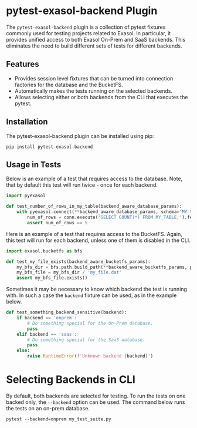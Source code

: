 # pytest-exasol-backend Plugin

The `pytest-exasol-backend` plugin is a collection of pytest fixtures commonly used for testing 
projects related to Exasol. In particular, it provides unified access to both Exasol On-Prem and
SaaS backends. This eliminates the need to build different sets of tests for different backends.

## Features

* Provides session level fixtures that can be turned into connection factories for the database and the BucketFS.
* Automatically makes the tests running on the selected backends.
* Allows selecting either or both backends from the CLI that executes the pytest.

## Installation

The pytest-exasol-backend plugin can be installed using pip:

```shell
pip install pytest-exasol-backend
```

## Usage in Tests

Below is an example of a test that requires access to the database. Note, that by default
this test will run twice - once for each backend.

```python
import pyexasol

def test_number_of_rows_in_my_table(backend_aware_database_params):
    with pyexasol.connect(**backend_aware_database_params, schema='MY_SCHEMA') as conn:
        num_of_rows = conn.execute('SELECT COUNT(*) FROM MY_TABLE;').fetchval()
        assert num_of_rows == 5
```

Here is an example of a test that requires access to the BucketFS. Again, this test will
run for each backend, unless one of them is disabled in the CLI.

```python
import exasol.bucketfs as bfs

def test_my_file_exists(backend_aware_bucketfs_params):
    my_bfs_dir = bfs.path.build_path(**backend_aware_bucketfs_params, path='MY_BFS_PATH')
    my_bfs_file = my_bfs_dir / 'my_file.dat' 
    assert my_bfs_file.exists()
```

Sometimes it may be necessary to know which backend the test is running with. In such
a case the `backend` fixture can be used, as in the example below.

```python
def test_something_backend_sensitive(backend):
    if backend == 'onprem':
        # Do something special for the On-Prem database.
        pass
    elif backend == 'saas':
        # Do something special for the SaaS database.
        pass
    else:
        raise RuntimeError(f'Unknown backend {backend}')
```

# Selecting Backends in CLI

By default, both backends are selected for testing. To run the tests on one backed only, 
the `--backend` option can be used. The command below runs the tests on an on-prem database.

```shell
pytest --backend=onprem my_test_suite.py
```
